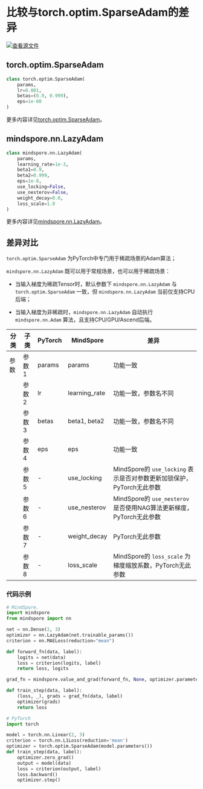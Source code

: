 # 比较与torch.optim.SparseAdam的差异

[![查看源文件](https://mindspore-website.obs.cn-north-4.myhuaweicloud.com/website-images/r2.4.1/resource/_static/logo_source.svg)](https://gitee.com/mindspore/docs/blob/r2.4.1/docs/mindspore/source_zh_cn/note/api_mapping/pytorch_diff/SparseAdam.md)

## torch.optim.SparseAdam

```python
class torch.optim.SparseAdam(
    params,
    lr=0.001,
    betas=(0.9, 0.999),
    eps=1e-08
)
```

更多内容详见[torch.optim.SparseAdam](https://pytorch.org/docs/1.8.0/optim.html#torch.optim.SparseAdam)。

## mindspore.nn.LazyAdam

```python
class mindspore.nn.LazyAdam(
    params,
    learning_rate=1e-3,
    beta1=0.9,
    beta2=0.999,
    eps=1e-8,
    use_locking=False,
    use_nesterov=False,
    weight_decay=0.0,
    loss_scale=1.0
)
```

更多内容详见[mindspore.nn.LazyAdam](https://mindspore.cn/docs/zh-CN/r2.4.1/api_python/nn/mindspore.nn.LazyAdam.html#mindspore.nn.LazyAdam)。

## 差异对比

`torch.optim.SparseAdam` 为PyTorch中专门用于稀疏场景的Adam算法；

`mindspore.nn.LazyAdam` 既可以用于常规场景，也可以用于稀疏场景：

- 当输入梯度为稀疏Tensor时，默认参数下 `mindspore.nn.LazyAdam` 与 `torch.optim.SparseAdam` 一致，但 `mindspore.nn.LazyAdam` 当前仅支持CPU后端；

- 当输入梯度为非稀疏时，`mindspore.nn.LazyAdam` 自动执行 `mindspore.nn.Adam` 算法，且支持CPU/GPU/Ascend后端。

| 分类 | 子类  | PyTorch | MindSpore     | 差异                                                 |
| ---- |-----|---------|---------------|----------------------------------------------------|
| 参数 | 参数1 | params  | params        | 功能一致                                               |
|      | 参数2 | lr      | learning_rate | 功能一致，参数名不同                                         |
|      | 参数3 | betas   | beta1, beta2  | 功能一致，参数名不同                                         |
|      | 参数4 | eps     | eps           | 功能一致                                               |
|      | 参数5 | -       | use_locking   | MindSpore的 `use_locking` 表示是否对参数更新加锁保护，PyTorch无此参数 |
|      | 参数6 | -       | use_nesterov  | MindSpore的 `use_nesterov` 是否使用NAG算法更新梯度，PyTorch无此参数     |
|      | 参数7 | -       | weight_decay  | PyTorch无此参数                                        |
|      | 参数8 | -       | loss_scale    | MindSpore的 `loss_scale` 为梯度缩放系数，PyTorch无此参数       |

### 代码示例

```python
# MindSpore.
import mindspore
from mindspore import nn

net = nn.Dense(2, 3)
optimizer = nn.LazyAdam(net.trainable_params())
criterion = nn.MAELoss(reduction="mean")

def forward_fn(data, label):
    logits = net(data)
    loss = criterion(logits, label)
    return loss, logits

grad_fn = mindspore.value_and_grad(forward_fn, None, optimizer.parameters, has_aux=True)

def train_step(data, label):
    (loss, _), grads = grad_fn(data, label)
    optimizer(grads)
    return loss

# PyTorch
import torch

model = torch.nn.Linear(2, 3)
criterion = torch.nn.L1Loss(reduction='mean')
optimizer = torch.optim.SparseAdam(model.parameters())
def train_step(data, label):
    optimizer.zero_grad()
    output = model(data)
    loss = criterion(output, label)
    loss.backward()
    optimizer.step()
```
